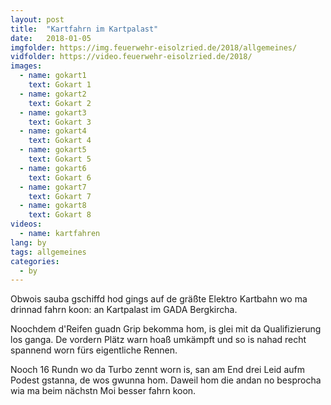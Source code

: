 ```yaml
---
layout: post
title:  "Kartfahrn im Kartpalast"
date:   2018-01-05
imgfolder: https://img.feuerwehr-eisolzried.de/2018/allgemeines/
vidfolder: https://video.feuerwehr-eisolzried.de/2018/
images:
  - name: gokart1
    text: Gokart 1
  - name: gokart2
    text: Gokart 2
  - name: gokart3
    text: Gokart 3
  - name: gokart4
    text: Gokart 4
  - name: gokart5
    text: Gokart 5
  - name: gokart6
    text: Gokart 6
  - name: gokart7
    text: Gokart 7
  - name: gokart8
    text: Gokart 8
videos:
  - name: kartfahren
lang: by
tags: allgemeines
categories:
  - by
---
```

Obwois sauba gschiffd hod gings auf de gräßte Elektro Kartbahn wo ma drinnad fahrn koon: an Kartpalast im GADA Bergkircha.

Noochdem d'Reifen guadn Grip bekomma hom, is glei mit da Qualifizierung los ganga. De vordern Plätz warn hoaß umkämpft und so is nahad recht spannend worn fürs eigentliche Rennen.

Nooch 16 Rundn wo da Turbo zennt worn is, san am End drei Leid aufm Podest gstanna, de wos gwunna hom. Daweil hom die andan no besprocha wia ma beim nächstn Moi besser fahrn koon.
